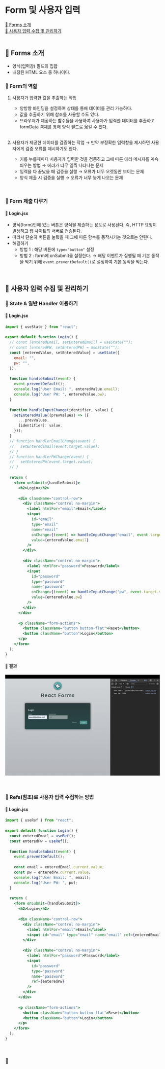 # Form 및 사용자 입력

[📌 Forms 소개](#-forms-소개)<br>
[📌 사용자 입력 수집 및 관리하기](#-사용자-입력-수집-및-관리하기)<br>
<br>

## 📌 Forms 소개

- 양식(입력창) 필드의 집합
- 내장된 HTML 요소 중 하나이다.

### 📖 Form의 역할

1. 사용자가 입력한 값을 추출하는 작업

   - 양방향 바인딩을 설정하여 상태를 통해 데이터를 관리 가능하다.
   - 값을 추출하기 위해 참조를 사용할 수도 있다.
   - 브라우저가 제공하는 함수들을 사용하여 사용자가 입력한 데이터를 추출하고 formData 객체를 통해 양식 필드로 옮길 수 있다.

   <br>

2. 사용자가 제공한 데이터를 검증하는 작업 &rarr; 만약 부정확한 입력창을 제시하면 사용자에게 검증 오류를 제시하기도 한다.
   - 키를 누를때마다 사용자가 입력한 것을 검증하고 그에 따른 에러 메시지를 계속 띄우는 방법 &rarr; 에러가 너무 일찍 나타나는 문제
   - 입력을 다 끝났을 때 검증을 실행 &rarr; 오류가 너무 오랫동안 보이는 문제
   - 양식 제출 시 검증을 실행 &rarr; 오류가 너무 늦게 나오는 문제

<br>

### 📖 Form 제출 다루기

#### 💎 Login.jsx

- 양식(form)안에 있는 버튼은 양식을 제출하는 용도로 사용된다. 즉, HTTP 요청이 발생하고 웹 사이트의 서버로 전송된다.
- 따라서 단순히 버튼을 눌렀을 때 그에 따른 함수를 동작시키는 것으로는 안된다.
- 해결하기
  - 방법 1 : 해당 버튼에 `type="button"` 설정
  - 방법 2 : form에 onSubmit을 설정한다. &rarr; 해당 이벤트가 실행될 때 기본 동작을 막기 위해 `event.preventDefault()`로 설정하여 기본 동작을 막는다.

<br>

## 📌 사용자 입력 수집 및 관리하기

### 📖 State & 일반 Handler 이용하기

#### 💎 Login.jsx

```jsx
import { useState } from "react";

export default function Login() {
  // const [enteredEmail, setEnteredEmail] = useState("");
  // const [enteredPW, setEnteredPW] = useState("");
  const [enteredValue, setEnteredValue] = useState({
    email: "",
    pw: "",
  });

  function handleSubmit(event) {
    event.preventDefault();
    console.log("User Email: ", enteredValue.email);
    console.log("User PW: ", enteredValue.pw);
  }

  function handleInputChange(identifier, value) {
    setEnteredValue((prevValues) => ({
      ...prevValues,
      [identifier]: value,
    }));
  }
  // function handlerEmailChange(event) {
  //   setEnteredEmail(event.target.value);
  // }
  // function handlerPWChange(event) {
  //   setEnteredPW(event.target.value);
  // }

  return (
    <form onSubmit={handleSubmit}>
      <h2>Login</h2>

      <div className="control-row">
        <div className="control no-margin">
          <label htmlFor="email">Email</label>
          <input
            id="email"
            type="email"
            name="email"
            onChange={(event) => handleInputChange("email", event.target.value)}
            value={enteredValue.email}
          />
        </div>

        <div className="control no-margin">
          <label htmlFor="password">Password</label>
          <input
            id="password"
            type="password"
            name="password"
            onChange={(event) => handleInputChange("pw", event.target.value)}
            value={enteredValue.pw}
          />
        </div>
      </div>

      <p className="form-actions">
        <button className="button button-flat">Reset</button>
        <button className="button">Login</button>
      </p>
    </form>
  );
}
```

#### 💎 결과

![결과1](./src/assets/formInputState.png)

<br>

### 📖 Refs(참조)로 사용자 입력 수집하는 방법

#### 💎 Login.jsx

```jsx
import { useRef } from "react";

export default function Login() {
  const enteredEmail = useRef();
  const enteredPw = useRef();

  function handleSubmit(event) {
    event.preventDefault();

    const email = enteredEmail.current.value;
    const pw = enteredPw.current.value;
    console.log("User Email: ", email);
    console.log("User PW: ", pw);
  }

  return (
    <form onSubmit={handleSubmit}>
      <h2>Login</h2>

      <div className="control-row">
        <div className="control no-margin">
          <label htmlFor="email">Email</label>
          <input id="email" type="email" name="email" ref={enteredEmail} />
        </div>

        <div className="control no-margin">
          <label htmlFor="password">Password</label>
          <input
            id="password"
            type="password"
            name="password"
            ref={enteredPw}
          />
        </div>
      </div>

      <p className="form-actions">
        <button className="button button-flat">Reset</button>
        <button className="button">Login</button>
      </p>
    </form>
  );
}
```

<br>

### 📖
